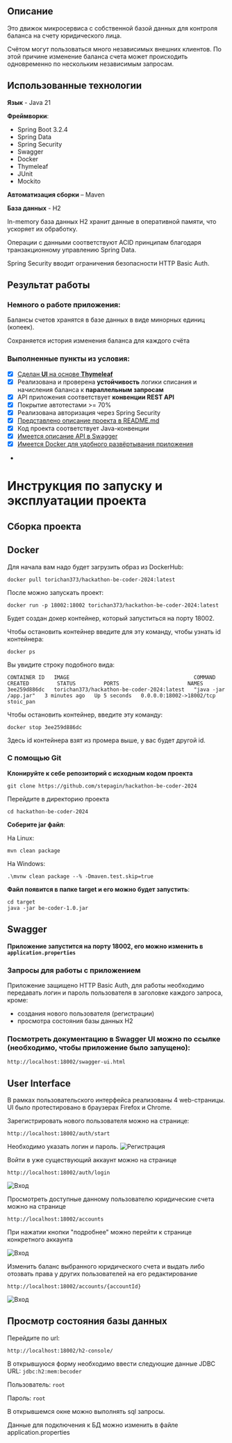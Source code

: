 ## <a id="description">Описание</a>

Это движок микросервиса с собственной базой данных для контроля баланса на счету юридического лица.

Счётом могут пользоваться много независимых внешних клиентов. По этой причине изменение баланса счета может происходить одновременно по нескольким независимым запросам.

## Использованные технологии

**Язык** - Java 21

**Фреймворки**:

* Spring Boot 3.2.4
* Spring Data
* Spring Security
* Swagger
* Docker
* Thymeleaf
* JUnit
* Mockito

**Автоматизация сборки** – Maven

**База данных** - H2

In-memory база данных H2 хранит данные в оперативной памяти, что ускоряет их обработку.

Операции с данными соответствуют ACID принципам благодаря транзакционному управлению Spring Data.

Spring Security вводит ограничения безопасности HTTP Basic Auth.

## Результат работы

### Немного о работе приложения:

Балансы счетов хранятся в базе данных в виде минорных единиц (копеек).

Сохраняется история изменения баланса для каждого счёта

### Выполненные пункты из условия:

* [x] [Сделан **UI** на основе **Thymeleaf** ](#ui)
* [x] Реализована и проверена **устойчивость** логики списания и начисления баланса к **параллельным запросам**
* [x] API приложения соответствует **конвенции REST API**
* [x] Покрытие автотестами >= 70%
* [x] Реализована авторизация через Spring Security
* [x] [Представлено описание проекта в README.md](#description)
* [x] Код проекта соответствует Java-конвенции
* [x] [Имеется описание API в Swagger](#swagger)
* [x] [Имеется Docker для удобного развёртывания приложения](#docker)
*

# Инструкция по запуску и эксплуатации проекта

## Сборка проекта

## <a id="docker">Docker</a>

Для начала вам надо будет загрузить образ из DockerHub:
```shell
docker pull torichan373/hackathon-be-coder-2024:latest
```

После можно запускать проект:
```shell
docker run -p 18002:18002 torichan373/hackathon-be-coder-2024:latest
```
Будет создан докер контейнер, который запуститься на порту 18002.

Чтобы остановить контейнер введите для эту команду, чтобы узнать id контейнера:
```shell
docker ps
```

Вы увидите строку подобного вида:
```
CONTAINER ID   IMAGE                                        COMMAND                CREATED         STATUS         PORTS                      NAMES
3ee259d886dc   torichan373/hackathon-be-coder-2024:latest   "java -jar /app.jar"   3 minutes ago   Up 5 seconds   0.0.0.0:18002->18002/tcp   stoic_pan
```

Чтобы остановить контейнер, введите эту команду:
```shell
docker stop 3ee259d886dc
```
Здесь id контейнера взят из промера выше, у вас будет другой id.

### С помощью Git

**Клонируйте к себе репозиторий с исходным кодом проекта**

```shell
git clone https://github.com/stepagin/hackathon-be-coder-2024
```
Перейдите в директорию проекта

```shell
cd hackathon-be-coder-2024
```

**Соберите jar файл**:

На Linux:

```shell
mvn clean package
```

На Windows:
```shell
.\mvnw clean package --% -Dmaven.test.skip=true
```

**Файл появится в папке target и его можно будет запустить**:

```shell
cd target
java -jar be-coder-1.0.jar 
```

## <a id="swagger">Swagger</a>

**Приложение запустится на порту 18002, его можно изменить в ``application.properties``**

<h3>Запросы для работы с приложением</h3>


Приложение защищено HTTP Basic Auth, для работы необходимо передавать логин и пароль пользователя в заголовке каждого запроса, кроме:

* создания нового пользователя (регистрации)
* просмотра состояния базы данных H2


### <a id="swagger">Посмотреть документацию в **Swagger UI** можно по ссылке (необходимо, чтобы приложение было запущено):</a>
```http request
http://localhost:18002/swagger-ui.html
```


## <a id="ui">User Interface</a>

В рамках пользовательского интерфейса реализованы 4 web-страницы. UI было протестировано в браузерах Firefox и Chrome.

Зарегистрировать нового пользователя можно на странице:

```
http://localhost:18002/auth/start
```

Необходимо указать логин и пароль.
![Регистрация](image/register-request.png)

Войти в уже существующий аккаунт можно на странице

```
http://localhost:18002/auth/login
```

![Вход](image/login-request.png)

Просмотреть доступные данному пользователю юридические счета можно на странице

```
http://localhost:18002/accounts
```

При нажатии кнопки "подробнее" можно перейти к странице конкретного аккаунта

![Вход](image/accounts-request.png)

Изменить баланс выбранного юридического счета и выдать либо отозвать права у других пользователей на его редактирование

```
http://localhost:18002/accounts/{accountId}
```

![Вход](image/account-id-request.png)

## Просмотр состояния базы данных

Перейдите по url:
```
http://localhost:18002/h2-console/
```
В открывшуюся форму необходимо ввести следующие данные
JDBC URL: ``jdbc:h2:mem:becoder``

Пользователь: ``root``

Пароль: ``root``

В открывшемся окне можно выполнять sql запросы.

Данные для подключения к БД можно изменить в файле application.properties


